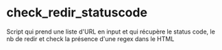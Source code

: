 # check_redir_statuscode
Script qui prend une liste d'URL en input et qui récupère le status code, le nb de redir et check la présence d'une regex dans le HTML
